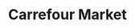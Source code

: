 ---
title: "Carrefour Market"
url: /ciudad-autonoma-de-buenos-aires/carrefour-market-avenida-rivadavia-2/
shop: Supermarkt
---